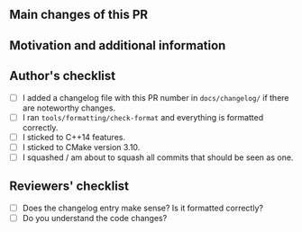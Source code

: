 ## Main changes of this PR


## Motivation and additional information

<!--
Short rational why preCICE needs this change. If this is already described in an issue a link to that issue (closes #123) is sufficient.
-->

## Author's checklist

* [ ] I added a changelog file with this PR number in `docs/changelog/` if there are noteworthy changes.
* [ ] I ran `tools/formatting/check-format` and everything is formatted correctly.
* [ ] I sticked to C++14 features.
* [ ] I sticked to CMake version 3.10.
* [ ] I squashed / am about to squash all commits that should be seen as one.

## Reviewers' checklist

<!-- Tag people next to each point and add points for specific questions -->

* [ ] Does the changelog entry make sense? Is it formatted correctly?
* [ ] Do you understand the code changes?

<!-- add more questions/tasks if necessary -->
